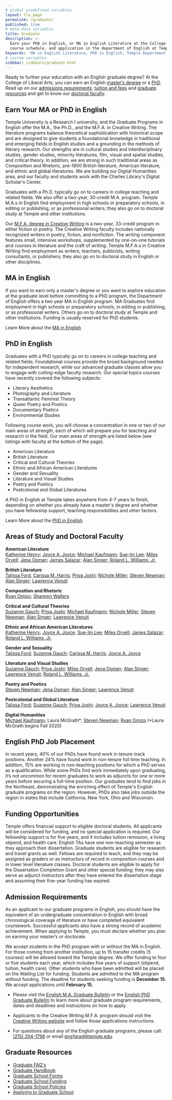 ```yaml
---
# global predefined variables
layout: tla_page
permalink: /graduate/
published: true
# meta-data variables
title: Graduate
description: >-
  Earn your PhD in English, or MA in English Literature at the College of Liberal Arts. Learn more about our requirements,
  course schedule, and application in the department of English at Temple University.
keywords: 'MA in English Literature, PhD in English, Temple Department of English'
# custom variables
sidebar: sidebars/graduate.html
---
```

Ready to further your education with an English graduate degree? At the College of Liberal Arts, you can earn an English [master’s degree](#ma-in-english) or a [PhD](#phd-in-english). Read up on our [admissions requirements](#admission-requirements), [tuition and fees](#temple-tuition-and-fees) and [graduate resources](#graduate-resources) and get to know our [doctoral faculty](#doctoral-faculty).

## Earn Your MA or PhD in English
Temple University is a Research I university, and the Graduate Programs in English offer the M.A., the Ph.D., and the M.F.A. in Creative Writing.  The literature programs balance theoretical sophistication with historical scope and are designed to give students a foundational knowledge in traditional and emerging fields in English studies and a grounding in the methods of literary research.  Our strengths are in cultural studies and interdisciplinary studies, gender studies, minority literatures, film, visual and spatial studies, and critical theory.  In addition, we are strong in such traditional areas as Composition and Rhetoric, pre-1800 British literature, American literature, and ethnic and global literatures.  We are building our Digital Humanities area, and our faculty and students work with the Charles Library's Digital Scholar's Center.  

Graduates with a Ph.D. typically go on to careers in college teaching and related fields.  We also offer a two-year, 30-credit M.A. program. Temple M.A.s in English find employment in high schools or preparatory schools, in editing or publishing, or as professional writers; they also go on to doctoral study at Temple and other institutions. 

Our [M.F.A. degree in Creative Writing]((http://www.cla.temple.edu/creative-writing/next-stops/)) is a two-year, 33-credit program in either fiction or poetry. The Creative Writing faculty includes nationally recognized writers in poetry, fiction, and nonfiction. The writing component features small, intensive workshops, supplemented by one-on-one tutorials and courses in literature and the craft of writing. Temple M.F.A.s in Creative Writing find employment as writers, teachers, publicists, writing consultants, or publishers; they also go on to doctoral study in English or other disciplines.

## MA in English
If you want to earn only a master's degree or you want to explore education at the graduate level before committing to a PhD program, the Department of English offers a two year MA in English program. MA Graduates find employment in high schools or preparatory schools, in editing or publishing, or as professional writers. Others go on to doctoral study at Temple and other institutions. Funding is usually reserved for PhD students.

Learn More about the [MA in English](http://bulletin.temple.edu/graduate/scd/cla/english-ma/)

## PhD in English
Graduates with a PhD typically go on to careers in college teaching and related fields. Foundational courses provide the broad background needed for independent research, while our advanced graduate classes allow you to engage with cutting-edge faculty research. Our special topics courses have recently covered the following subjects:

- Literary Aesthetics
- Photography and Literature
- Transatlantic Feminist Theory
- Queer Poetry and Poetics
- Documentary Poetics
- Environmental Studies

Following course work, you will choose a concentration in one or two of our main areas of strength, each of which will prepare you for teaching and research in the field. Our main areas of strength are listed below (see listings with faculty at the bottom of the page).

- American Literature
- British Literature
- Critical and Cultural Theories
- Ethnic and African American Literatures
- Gender and Sexuality
- Literature and Visual Studies
- Poetry and Poetics
- Postcolonial and Global Literatures

A PhD in English at Temple takes anywhere from 4-7 years to finish, depending on whether you already have a master's degree and whether you have fellowship support, teaching responsibilities and other factors.

Learn More about the [PhD in English](http://bulletin.temple.edu/graduate/scd/cla/english-phd/)

## Areas of Study and Doctoral Faculty

**American Literature**<br>
[Katherine Henry](https://liberalarts.temple.edu/academics/faculty/henry-katherine); [Joyce A. Joyce](https://liberalarts.temple.edu/academics/faculty/joyce-joyce); [Michael Kaufmann](); [Sue-Im Lee](https://liberalarts.temple.edu/academics/faculty/lee-sue-im); [Miles Orvell](https://liberalarts.temple.edu/academics/faculty/orvell-miles); [Jena Osman](https://liberalarts.temple.edu/academics/faculty/osman-jena); [James Salazar](https://liberalarts.temple.edu/academics/faculty/salazar-james); [Alan Singer](https://liberalarts.temple.edu/academics/faculty/singer-alan);[ Roland L. Williams, Jr.](https://liberalarts.temple.edu/academics/faculty/williams-roland)

**British Literature**<br>
[Talissa Ford](https://liberalarts.temple.edu/academics/faculty/ford-talissa), [Carissa M. Harris](https://liberalarts.temple.edu/academics/faculty/harris-carissa); [Priya Joshi](https://liberalarts.temple.edu/academics/faculty/joshi-priya); [Nichole Miller](https://liberalarts.temple.edu/academics/faculty/miller-nichole); [Steven Newman](); [Alan Singer](https://liberalarts.temple.edu/academics/faculty/singer-alan); [Lawrence Venuti](https://liberalarts.temple.edu/academics/faculty/venuti-lawrence) 

**Composition and Rhetoric**<br>
[Ryan Omizo](https://liberalarts.temple.edu/academics/faculty/omizo-ryan); [Shannon Walters](https://liberalarts.temple.edu/academics/faculty/walters-shannon)

**Critical and Cultural Theories**<br>
[Suzanne Gauch](https://liberalarts.temple.edu/academics/faculty/gauch-suzanne); [Priya Joshi](https://liberalarts.temple.edu/academics/faculty/joshi-priya); [Michael Kaufmann](); [Nichole Miller](https://liberalarts.temple.edu/academics/faculty/miller-nichole); [Steven Newman](http://liberalarts.temple.edu/academics/faculty/newman-steve); [Alan Singer](https://liberalarts.temple.edu/academics/faculty/singer-alan); [Lawrence Venuti](https://liberalarts.temple.edu/academics/faculty/venuti-lawrence)

**Ethnic and African American Literatures**<br>
[Katherine Henry](https://liberalarts.temple.edu/academics/faculty/henry-katherine); [Joyce A. Joyce](https://liberalarts.temple.edu/academics/faculty/joyce-joyce); [Sue-Im Lee](https://liberalarts.temple.edu/academics/faculty/lee-sue-im); [Miles Orvell](https://liberalarts.temple.edu/academics/faculty/orvell-miles); [James Salazar](https://liberalarts.temple.edu/academics/faculty/salazar-james); [Roland L. Williams, Jr.](https://liberalarts.temple.edu/academics/faculty/williams-roland)

**Gender and Sexuality**<br>
[Talissa Ford](https://liberalarts.temple.edu/academics/faculty/ford-talissa); [Suzanne Gauch](https://liberalarts.temple.edu/academics/faculty/gauch-suzanne); [Carissa M. Harris](https://liberalarts.temple.edu/academics/faculty/harris-carissa); [Joyce A. Joyce](https://liberalarts.temple.edu/academics/faculty/joyce-joyce)

**Literature and Visual Studies**<br>
[Suzanne Gauch](https://liberalarts.temple.edu/academics/faculty/gauch-suzanne); [Priya Joshi](https://liberalarts.temple.edu/academics/faculty/joshi-priya); [Miles Orvell](https://liberalarts.temple.edu/academics/faculty/orvell-miles); [Jena Osman](https://liberalarts.temple.edu/academics/faculty/osman-jena); [Alan Singer](https://liberalarts.temple.edu/academics/faculty/singer-alan); [Lawrence Venuti](https://liberalarts.temple.edu/academics/faculty/venuti-lawrence); [Roland L. Williams, Jr.](https://liberalarts.temple.edu/academics/faculty/williams-roland) 

**Poetry and Poetics**<br>
[Steven Newman](http://liberalarts.temple.edu/academics/faculty/newman-steve); [Jena Osman](https://liberalarts.temple.edu/academics/faculty/osman-jena); [Alan Singer](https://liberalarts.temple.edu/academics/faculty/singer-alan); [Lawrence Venuti](https://liberalarts.temple.edu/academics/faculty/venuti-lawrence)

**Postcolonial and Global Literature**<br>
[Talissa Ford](https://liberalarts.temple.edu/academics/faculty/ford-talissa); [Suzanne Gauch](https://liberalarts.temple.edu/academics/faculty/gauch-suzanne); [Priya Joshi](https://liberalarts.temple.edu/academics/faculty/joshi-priya); [Joyce A. Joyce](https://liberalarts.temple.edu/academics/faculty/joyce-joyce); [Lawrence Venuti](https://liberalarts.temple.edu/academics/faculty/venuti-lawrence)

**Digital Humanities**<br>
[Michael Kaufmann](); Laura McGrath*; [Steven Newman](); [Ryan Omizo](https://liberalarts.temple.edu/academics/faculty/omizo-ryan) (\*Laura McGrath begins Fall 2020)

## English PhD Job Placement
In recent years, 40% of our PhDs have found work in tenure-track positions. Another 24% have found work in non-tenure full time teaching. In addition, 15% are working in non-teaching positions for which a PhD serves as a qualification. While some PhDs find work immediately upon graduating, it’s not uncommon for recent graduates to work as adjuncts for one or more years before securing a full-time position. Our graduates tend to find jobs in the Northeast, demonstrating the enriching effect of Temple's English graduate programs on the region. However, PhDs also take jobs outside the region in states that include California, New York, Ohio and Wisconsin.

## Funding Opportunities
Temple offers financial support to eligible doctoral students. All applicants will be considered for funding, and no special application is required. Our fellowship support is for five years, and it includes tuition remission, a living stipend, and health care. English TAs have one non-teaching semester as they approach their dissertation. Graduate students are eligible for research and travel grants as well. Fellows are required to teach, and they may be assigned as graders or as instructors of record in composition courses and in lower level literature classes. Doctoral students are eligible to apply for the Dissertation Completion Grant and other special funding; they may also serve as adjunct instructors after they have entered the dissertation stage and assuming their five-year funding has expired.

## Admission Requirements
As an applicant to our graduate programs in English, you should have the equivalent of an undergraduate concentration in English with broad chronological coverage of literature or have completed equivalent coursework. Successful applicants also have a strong record of academic achievement. When applying to Temple, you must declare whether you plan on earning your master’s or doctorate.

We accept students in the PhD program with or without the MA in English. For those coming from another institution, up to 15 transfer credits (5 courses) will be allowed toward the Temple degree. We offer funding to four or five students each year, which includes five years of support (stipend, tuition, health care). Other students who have been admitted will be placed on the Waiting List for funding. Students are admitted to the MA program without funding. The deadline for students seeking funding is **December 15.** We accept applications until **February 15.**

- Please visit the [English M.A. Graduate Bulletin](http://bulletin.temple.edu/graduate/scd/cla/english-ma/#admissiontext) or the [English PhD Graduate Bulletin](http://bulletin.temple.edu/graduate/scd/cla/english-phd/) to learn more about graduate program requirements, dates and deadlines and instructions on how to apply.

- Applicants to the Creative Writing M.F.A. program should visit the [Creative Writing website](http://www.cla.temple.edu/creative-writing/next-stops/) and follow those applications instructions.

- For questions about any of the English graduate programs, please call: [(215) 204-1796](tel:2152041796) or email [eng1grad@temple.edu](mailto:eng1grad@temple.edu).  

## Graduate Resources
- [Graduate FAQ's](https://liberalarts.temple.edu/sites/liberalarts/files/English-.FAQs_.final_.pdf)
- [Graduate Handbook](http://www.temple.edu/grad/policies/gradpolicies.htm)
- [Graduate School Forms](http://www.temple.edu/grad/forms/index.htm)
- [Graduate School Funding](http://www.temple.edu/grad/finances/index.htm)
- [Graduate School Policies](http://www.temple.edu/grad/policies/index.htm)
- [Applying to Graduate School](http://www.temple.edu/grad/admissions/howtoapply.htm)
